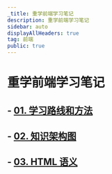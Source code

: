 ```yaml
---
_title: 重学前端学习笔记
description: 重学前端学习笔记
sidebar: auto
displayAllHeaders: true
tag: 前端
public: true
---
```


# 重学前端学习笔记

## - [01. 学习路线和方法](01.target-and-learning-way.md)
## - [02. 知识架构图](02.knowledge-system.md)
## - [03. HTML 语义](03.html-semantics.md)